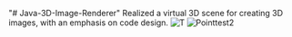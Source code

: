 "# Java-3D-Image-Renderer" 
Realized a virtual 3D scene for creating 3D images, with an emphasis on code design.
![T](https://user-images.githubusercontent.com/72097533/143878809-e1fefaaf-e90b-4445-a461-2c828f22b779.jpg)
![Pointtest2](https://user-images.githubusercontent.com/72097533/143878952-751c0e96-6168-4a1b-96c9-8ceef31fbcf7.jpg)


